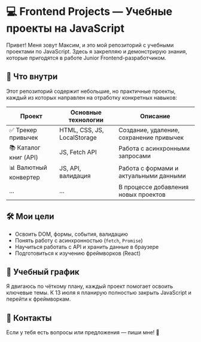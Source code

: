 # 💻 Frontend Projects — Учебные проекты на JavaScript

Привет! Меня зовут Максим, и это мой репозиторий с учебными проектами по JavaScript. Здесь я закрепляю и демонстрирую знания, которые пригодятся в работе Junior Frontend-разработчиком.

## 📌 Что внутри

Этот репозиторий содержит небольшие, но практичные проекты, каждый из которых направлен на отработку конкретных навыков:

| Проект                     | Основные технологии             | Описание                                     |
|---------------------------|----------------------------------|----------------------------------------------|
| ✅ Трекер привычек         | HTML, CSS, JS, LocalStorage      | Создание, удаление, сохранение привычек      |
| 📚 Каталог книг (API)      | JS, Fetch API                    | Работа с асинхронными запросами              |
| 📊 Валютный конвертер      | JS, API, валидация               | Работа с формами и актуальными данными       |
| ...                       | ...                              | В процессе добавления новых проектов         |

## 🛠️ Мои цели

- Освоить DOM, формы, события, валидацию
- Понять работу с асинхронностью (`fetch`, `Promise`)
- Научиться работать с API и хранить данные в браузере
- Подготовиться к изучению фреймворков (React)

## 📅 Учебный график

Я двигаюсь по чёткому плану, каждый проект помогает освоить ключевые темы. К 13 июля я планирую полностью закрыть JavaScript и перейти к фреймворкам.

## 🚀 Контакты

Если у тебя есть вопросы или предложения — пиши мне! 🙂
